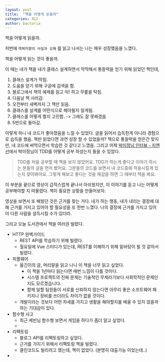 ```yaml
---
layout: post
title:  "책을 어떻게 읽을까"
categories: 회고
author: bactoria
---
```


책을 어떻게 읽을까.

저번에 `객체지향의 사실과 오해` 를 읽고 나서는 나는 매우 성장했음을 느꼈다.

책을 어떻게 읽는 것이 좋을까.

이 때는 내가 책을 내가 클래스 설계하면서 막막해서 통찰력을 얻기 위해 읽었던 책인데,

1. 클래스 설계가 막힘.
2. 도움을 얻기 위해 구글에 검색을 함.
3. 블로그에서 책의 예제를 읽고 아! 하고 무릎을 탁침.
4. 다음날 책 사러감.
5. 오전부터 새벽까지 그 책만 읽음.
6. 클래스를 설계를 어떤식으로 해야될지 알게됨.
7. 클래스를 어떻게 짤지 고민함. -> 그래도 잘 못짜겠음
8. 5번으로 돌아감.

이렇게 하니 내 코드가 좋아졌음을 느낄 수 있었다. 글을 읽어서 습득한게 아니라 경험으로 습득을 했음. 책만 읽었다면 과연 성장 할 수 있었을까? 책으로 통찰력을 얻은건 맞지만, 내 코드에 써먹으면서 학습한 것 같다고 느꼈음. 그리고 어제 [박미정님 인터뷰 - 지앤선]()에서 박미정님이 TDD를 어떻게 공부 하셨는지 들을 수 있었다.

> TDD를 처음 공부할 때 책을 보지 않았어요. TDD가 하는게 좋다고 이야기 하시는 분들의 글을 먼저 봤어요. 그분들의 코드를 보면서 내 코드중에 적용시킬게 있는지 찾아봐야요. 그렇게 해보고 좋다는 것을 체감을 하면 그 때부터 책을 봐요.  

이 부분을 끝으로 영상이 갑작스럽게 끝나서 아쉬웠지만, 이 이야기를 듣고 나는 어떻게 공부해야할 지 떠올렸다. 책이 필요한 상황을 만들어보자.

영상을 보면서 또 배웠던 것은 근거를 찾는 거다. 내가 하는 행동, 내가 내리는 결정에 대해 근거를 가지고 있어야 할 필요성을 또 한번 느꼈다. 나의 결정에 근거를 가지고 있어야 다른 사람을 설득시킬 수가 있더라.

그리고 오늘 도서관에서 책을 여러권 빌렸다.

- HTTP 완벽가이드
    + REST API를 학습하기 위해 빌렸다.
    + 월요일에 Vue 스터디가 있는데, REST를 이해하기 위해 밑바탕이 될 것 같아서 빌렸다.
- 피플웨어
    + 옮긴이의 글, 머리말을 읽고 나니 이 책을 너무 읽고 싶었다.
        * 이 책을 1년마다 읽는다면 매번 느낌이 다를 것이다.
        * 시스템 프로젝트의 진짜 문제는 기술적인 무제라기보다 사회학적인 문제인지도 모르곘습니다.
        * 함께 일할 팀원들이 서로를 신뢰하지 않는다면 아무리 좋은 소프트웨어 패키지나 장비를 쓰더라도 차이가 없을 것이다.
    + 개발이라는 것보다 어떤 자세를 가지고 생활을 해야할지를 배울 수 있지 않을까 하는 기대감이 있다.
- 함수형 사고
    + 최근 케빈님 함수형 보면서 게임을 하다가 좀더 알고 싶었다.
    + 
- 리팩토링
    + 블로그 API를 리팩토링하고 싶었다.
    + 근거를 가지기 위해서 리팩토링 책을 빌렸다.
    + 클린코드도 빌리려고 했는데, 책이 없었다. (분명히 대출가능 이었는데..)
-  








